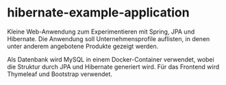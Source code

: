 # hibernate-example-application
Kleine Web-Anwendung zum Experimentieren mit Spring, JPA und Hibernate. Die Anwendung soll Unternehmensprofile auflisten, in denen unter anderem angebotene Produkte gezeigt werden.

Als Datenbank wird MySQL in einem Docker-Container verwendet, wobei die Struktur durch JPA und Hibernate generiert wird. Für das Frontend wird Thymeleaf und Bootstrap verwendet.
